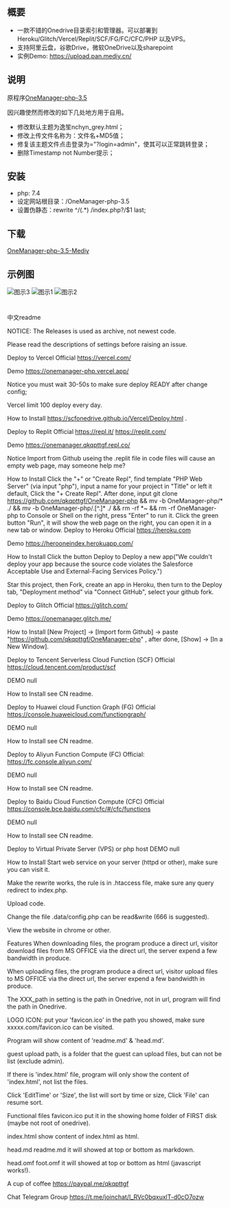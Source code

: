  ## 概要

 * 一款不错的Onedrive目录索引和管理器。可以部署到 Heroku/Glitch/Vercel/Replit/SCF/FG/FC/CFC/PHP 以及VPS。
 * 支持阿里云盘，谷歌Drive，微软OneDrive以及sharepoint
 * 实例Demo: https://upload.pan.mediy.cn/
 
## 说明
原程序[OneManager-php-3.5](https://github.com/qkqpttgf/OneManager-php)

因兴趣使然而修改的如下几处地方用于自用。
 * 修改默认主题为逸笙nchyn_grey.html；
 * 修改上传文件名称为：文件名+MD5值；
 * 修复该主题文件点击登录为="?login=admin"，使其可以正常跳转登录；
 * 删除Timestamp not Number提示；
## 安装
* php: 7.4
* 设定网站根目录：/OneManager-php-3.5
* 设置伪静态：rewrite ^/(.*) /index.php?/$1 last;
## 下载
  [OneManager-php-3.5-Mediy](https://github.com/yiranxiamo/OneManager-php/releases/tag/v3.5)
 ## 示例图
![图示3](https://mediy.oss-cn-beijing.aliyuncs.com/github%E5%B1%95%E7%A4%BA%E5%9B%BE/2.png)
![图示1](https://mediy.oss-cn-beijing.aliyuncs.com/github%E5%B1%95%E7%A4%BA%E5%9B%BE/1.png)
![图示2](https://mediy.oss-cn-beijing.aliyuncs.com/github%E5%B1%95%E7%A4%BA%E5%9B%BE/3.png)
#


中文readme

NOTICE:
The Releases is used as archive, not newest code.

Please read the descriptions of settings before raising an issue.

Deploy to Vercel
Official
https://vercel.com/

Demo
https://onemanager-php.vercel.app/

Notice
you must wait 30-50s to make sure deploy READY after change config;

Vercel limit 100 deploy every day.

How to Install
https://scfonedrive.github.io/Vercel/Deploy.html .

Deploy to Replit
Official
https://repl.it/
https://replit.com/

Demo
https://onemanager.qkqpttgf.repl.co/

Notice
Import from Github useing the .replit file in code files will cause an empty web page, may someone help me?

How to Install
Click the "+" or "Create Repl", find template "PHP Web Server" (via input "php"), input a name for your project in "Title" or left it default, Click the "+ Create Repl".
After done, input git clone https://github.com/qkqpttgf/OneManager-php && mv -b OneManager-php/* ./ && mv -b OneManager-php/.[^.]* ./ && rm -rf *~ && rm -rf OneManager-php to Console or Shell on the right, press "Enter" to run it.
Click the green button "Run", it will show the web page on the right, you can open it in a new tab or window.
Deploy to Heroku
Official
https://heroku.com

Demo
https://herooneindex.herokuapp.com/

How to Install
Click the button Deploy to Deploy a new app("We couldn't deploy your app because the source code violates the Salesforce Acceptable Use and External-Facing Services Policy.")

Star this project, then Fork, create an app in Heroku, then turn to the Deploy tab, "Deployment method" via "Connect GitHub", select your github fork.

Deploy to Glitch
Official
https://glitch.com/

Demo
https://onemanager.glitch.me/

How to Install
[New Project] -> [Import form Github] -> paste "https://github.com/qkqpttgf/OneManager-php" , after done, [Show] -> [In a New Window].

Deploy to Tencent Serverless Cloud Function (SCF)
Official
https://cloud.tencent.com/product/scf

DEMO
null

How to Install
see CN readme.

Deploy to Huawei cloud Function Graph (FG)
Official
https://console.huaweicloud.com/functiongraph/

DEMO
null

How to Install
see CN readme.

Deploy to Aliyun Function Compute (FC)
Official:
https://fc.console.aliyun.com/

DEMO
null

How to Install
see CN readme.

Deploy to Baidu Cloud Function Compute (CFC)
Official
https://console.bce.baidu.com/cfc/#/cfc/functions

DEMO
null

How to Install
see CN readme.

Deploy to Virtual Private Server (VPS) or php host
DEMO
null

How to Install
Start web service on your server (httpd or other), make sure you can visit it.

Make the rewrite works, the rule is in .htaccess file, make sure any query redirect to index.php.

Upload code.

Change the file .data/config.php can be read&write (666 is suggested).

View the website in chrome or other.

Features
When downloading files, the program produce a direct url, visitor download files from MS OFFICE via the direct url, the server expend a few bandwidth in produce.

When uploading files, the program produce a direct url, visitor upload files to MS OFFICE via the direct url, the server expend a few bandwidth in produce.

The XXX_path in setting is the path in Onedrive, not in url, program will find the path in Onedrive.

LOGO ICON: put your 'favicon.ico' in the path you showed, make sure xxxxx.com/favicon.ico can be visited.

Program will show content of 'readme.md' & 'head.md'.

guest upload path, is a folder that the guest can upload files, but can not be list (exclude admin).

If there is 'index.html' file, program will only show the content of 'index.html', not list the files.

Click 'EditTime' or 'Size', the list will sort by time or size, Click 'File' can resume sort.

Functional files
favicon.ico
put it in the showing home folder of FIRST disk (maybe not root of onedrive).

index.html
show content of index.html as html.

head.md
readme.md
it will showed at top or bottom as markdown.

head.omf
foot.omf
it will showed at top or bottom as html (javascript works!).

A cup of coffee
https://paypal.me/qkqpttgf

Chat
Telegram Group
https://t.me/joinchat/I_RVc0bqxuxlT-d0cO7ozw
